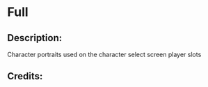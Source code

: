 # Full

## Description: 

Character portraits used on the character select screen player slots

## Credits: 



